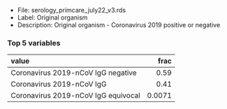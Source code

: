 

* File: serology_primcare_july22_v3.rds
* Label: Original organism
* Description: Original organism - Coronavirus 2019 positive or negative

### Top 5 variables
| value                               |   frac |
|:------------------------------------|-------:|
| Coronavirus 2019-nCoV IgG negative  | 0.59   |
| Coronavirus 2019-nCoV IgG           | 0.41   |
| Coronavirus 2019-nCoV IgG equivocal | 0.0071 |
        